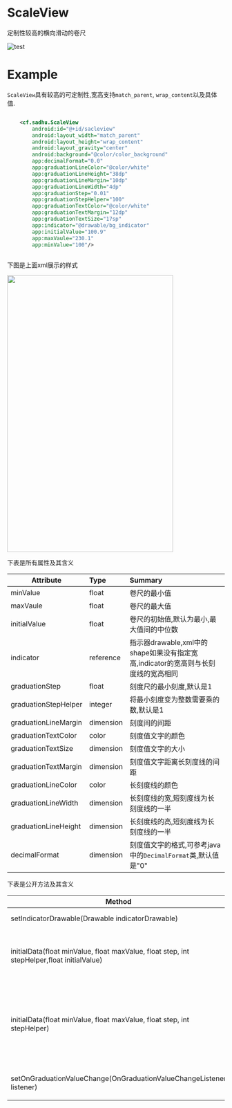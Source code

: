 # ScaleView
定制性较高的横向滑动的卷尺

![test](https://github.com/sh1tge/ScaleView/raw/master/screenshots/2017_10_16_14_16_38_14_57_50.gif)

# Example 

`ScaleView`具有较高的可定制性,宽高支持`match_parent`, `wrap_content`以及具体值.


```xml

    <cf.sadhu.ScaleView
        android:id="@+id/sacleview"
        android:layout_width="match_parent"
        android:layout_height="wrap_content"
        android:layout_gravity="center"
        android:background="@color/color_background"
        app:decimalFormat="0.0"
        app:graduationLineColor="@color/white"
        app:graduationLineHeight="38dp"
        app:graduationLineMargin="10dp"
        app:graduationLineWidth="4dp"
        app:graduationStep="0.01"
        app:graduationStepHelper="100"
        app:graduationTextColor="@color/white"
        app:graduationTextMargin="12dp"
        app:graduationTextSize="17sp"
        app:indicator="@drawable/bg_indicator"
        app:initialValue="100.9"
        app:maxVaule="230.1"
        app:minValue="100"/>
        
```
下图是上面xml展示的样式

<img src="https://github.com/sh1tge/ScaleView/raw/master/screenshots/layout-2017-10-16-154100.png" width="384" height="640">


下表是所有属性及其含义

|Attribute                   | Type           | Summary  |
| -------------------------- |:------------- | :------------------------------|
| minValue                   | float| 卷尺的最小值|
| maxVaule                   | float | 卷尺的最大值|
| initialValue               | float | 卷尺的初始值,默认为最小,最大值间的中位数|
| indicator                  | reference  | 指示器drawable,xml中的shape如果没有指定宽高,indicator的宽高则与长刻度线的宽高相同                         |
| graduationStep          | float  | 刻度尺的最小刻度,默认是1|
| graduationStepHelper| integer  | 将最小刻度变为整数需要乘的数,默认是1|
| graduationLineMargin| dimension  | 刻度间的间距|
| graduationTextColor| color  | 刻度值文字的颜色|
| graduationTextSize| dimension  | 刻度值文字的大小|
| graduationTextMargin| dimension  | 刻度值文字距离长刻度线的间距|
| graduationLineColor| color  | 长刻度线的颜色|
| graduationLineWidth| dimension  | 长刻度线的宽,短刻度线为长刻度线的一半|
| graduationLineHeight| dimension  | 长刻度线的高,短刻度线为长刻度线的一半|
| decimalFormat| dimension  | 刻度值文字的格式,可参考java中的`DecimalFormat`类,默认值是"0"|

下表是公开方法及其含义

|Method       |  Summary  |
| -------------------------- |:------------- |
| setIndicatorDrawable(Drawable indicatorDrawable)|设置指示器drawable|
| initialData(float minValue, float maxValue, float step, int stepHelper,float initialValue)|设置卷尺的最小/最大值,初始值,刻度值,以及stepHelper|
| initialData(float minValue, float maxValue, float step, int stepHelper)|设置卷尺的最小/最大值,刻度值,以及stepHelper,初始值默认为最小/最大值的中位数|
| setOnGraduationValueChange(OnGraduationValueChangeListener listener) | 设置刻度值选中时候的回调|


